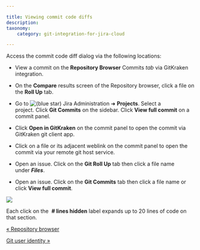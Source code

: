 ```yaml
---

title: Viewing commit code diffs
description:
taxonomy:
    category: git-integration-for-jira-cloud

---
```


Access the commit code diff dialog via the following locations:

*   View a commit on the **Repository Browser** Commits _tab_ via GitKraken integration.

*   On the **Compare** results screen of the Repository browser, click a file on the **Roll Up** tab.

*   Go to ![(blue star)](/wiki/s/-1639011364/6452/8b4898d3c114827e64ec143b4fa79bb76a6cfa5b/_/images/icons/emoticons/star_blue.png) Jira Administration ➜ **Projects**. Select a project. Click **Git Commits** on the sidebar. Click **View full commit** on a commit panel.

*   Click **Open in GitKraken** on the commit panel to open the commit via GitKraken git client app.

*   Click on a file or its adjacent weblink on the commit panel to open the commit via your remote git host service.

*   Open an issue. Click on the **Git Roll Up** tab then click a file name under _**Files**_.

*   Open an issue. Click on the **Git Commits** tab then click a file name or click **View full commit**.


![](https://bigbrassband.atlassian.net/wiki/download/thumbnails/1923025639/gitcloud-jira-issue-view-commit.png?version=1&modificationDate=1635243434996&cacheVersion=1&api=v2&width=564&height=335)

Each click on the  **\# lines hidden** label expands up to 20 lines of code on that section.

[« Repository browser](/wiki/spaces/GITCLOUD/pages/1923025500/Repository+browser)

[Git user identity »](/wiki/spaces/GITCLOUD/pages/1923023946/Git+user+Identity)